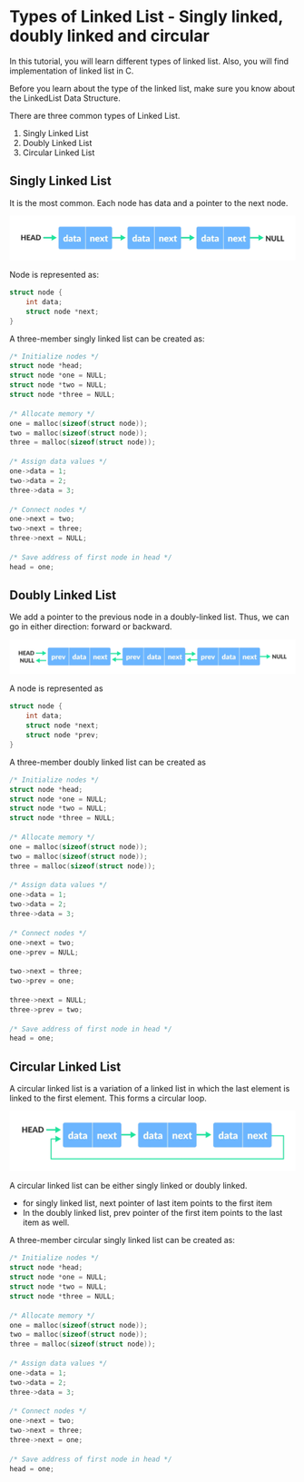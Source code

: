 # Types of Linked List - Singly linked, doubly linked and circular

In this tutorial, you will learn different types of linked list. Also, you will find implementation of linked list in C.

Before you learn about the type of the linked list, make sure you know about the LinkedList Data Structure.

There are three common types of Linked List.

1. Singly Linked List
2. Doubly Linked List
3. Circular Linked List

## Singly Linked List

It is the most common. Each node has data and a pointer to the next node.

![Singly linked list](/2-Data-Structures-II/img/linked-list-concept_0.webp)

Node is represented as:

```c
struct node {
    int data;
    struct node *next;
}
```

A three-member singly linked list can be created as:

```c
/* Initialize nodes */
struct node *head;
struct node *one = NULL;
struct node *two = NULL;
struct node *three = NULL;

/* Allocate memory */
one = malloc(sizeof(struct node));
two = malloc(sizeof(struct node));
three = malloc(sizeof(struct node));

/* Assign data values */
one->data = 1;
two->data = 2;
three->data = 3;

/* Connect nodes */
one->next = two;
two->next = three;
three->next = NULL;

/* Save address of first node in head */
head = one;
```

## Doubly Linked List

We add a pointer to the previous node in a doubly-linked list. Thus, we can go in either direction: forward or backward.

![Doubly linked list](/2-Data-Structures-II/img/doubly-linked-list-concept.webp)

A node is represented as

```c
struct node {
    int data;
    struct node *next;
    struct node *prev;
}
```

A three-member doubly linked list can be created as

```c
/* Initialize nodes */
struct node *head;
struct node *one = NULL;
struct node *two = NULL;
struct node *three = NULL;

/* Allocate memory */
one = malloc(sizeof(struct node));
two = malloc(sizeof(struct node));
three = malloc(sizeof(struct node));

/* Assign data values */
one->data = 1;
two->data = 2;
three->data = 3;

/* Connect nodes */
one->next = two;
one->prev = NULL;

two->next = three;
two->prev = one;

three->next = NULL;
three->prev = two;

/* Save address of first node in head */
head = one;
```

## Circular Linked List

A circular linked list is a variation of a linked list in which the last element is linked to the first element. This forms a circular loop.

![Circular linked list](/2-Data-Structures-II/img/circular-linked-list.webp)

A circular linked list can be either singly linked or doubly linked.

* for singly linked list, next pointer of last item points to the first item
* In the doubly linked list, prev pointer of the first item points to the last item as well.

A three-member circular singly linked list can be created as:

```c
/* Initialize nodes */
struct node *head;
struct node *one = NULL;
struct node *two = NULL;
struct node *three = NULL;

/* Allocate memory */
one = malloc(sizeof(struct node));
two = malloc(sizeof(struct node));
three = malloc(sizeof(struct node));

/* Assign data values */
one->data = 1;
two->data = 2;
three->data = 3;

/* Connect nodes */
one->next = two;
two->next = three;
three->next = one;

/* Save address of first node in head */
head = one;
```
